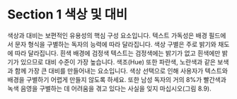 # Section 1 색상 및 대비

색상과 대비는 보편적인 유용성의 핵심 구성 요소입니다. 텍스트 가독성은 배경 필드에서 문자 형식을 구별하는 독자의 능력에 따라 달라집니다. 색상 구별은 주로 밝기와 채도에 따라 달라집니다. 흰색 배경에 검정색 텍스트는 검정색에는 밝기가 없고 흰색에만 밝기가 있으므로 대비 수준이 가장 높습니다. 색조(Hue) 또한 파란색, 노란색과 같은 보색과 함께 가장 큰 대비를 만들어내는 요소입니다. 색상 선택으로 인해 사용자가 텍스트와 배경을 구별하기 어렵게 만들지 않도록 하세요. 또한 남성 독자의 거의 8%가 빨간색과 녹색 음영을 구별하는 데 어려움을 겪고 있다는 사실을 잊지 마십시오(그림 8.9).
